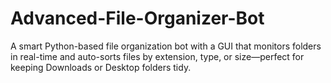 # Advanced-File-Organizer-Bot
A smart Python-based file organization bot with a GUI that monitors folders in real-time and auto-sorts files by extension, type, or size—perfect for keeping Downloads or Desktop folders tidy.

